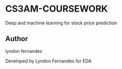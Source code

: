# CS3AM-COURSEWORK

Deep and machine learning for stock price prediction

## Author

lyndon fernandes

Developed by Lyndon Fernandes for EDA
